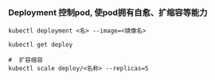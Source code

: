 ###  Deployment 控制pod, 使pod拥有自愈、扩缩容等能力

```text
kubectl deployment <名> --image=<镜像名>

kubectl get deploy

#  扩容缩容
kubectl scale deploy/<名称> --replicas=5



```



